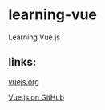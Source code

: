 # learning-vue
Learning Vue.js

## links:
[vuejs.org](https://vuejs.org/)

[Vue.js on GitHub](https://github.com/vuejs/vue)
